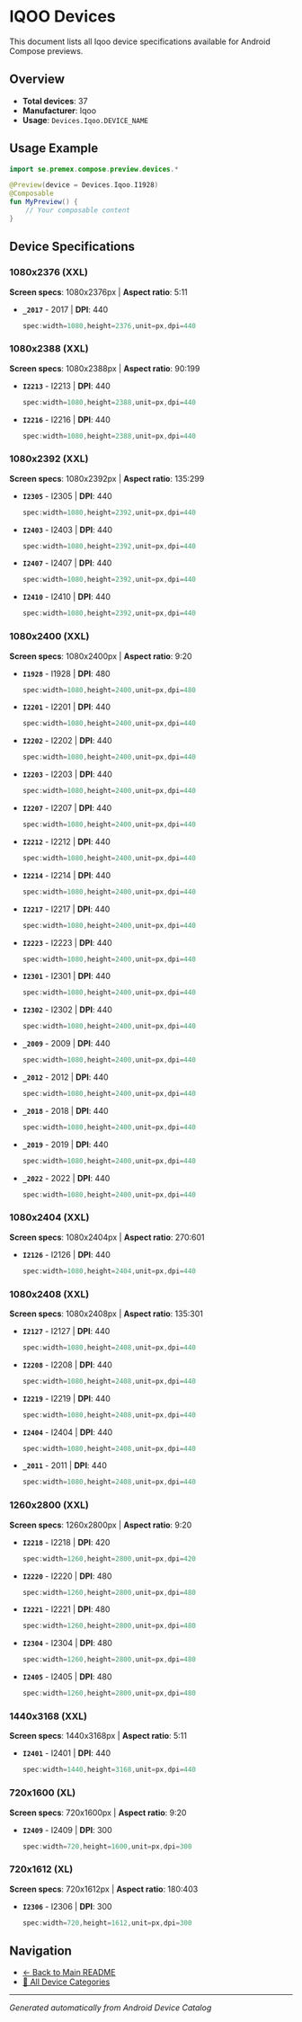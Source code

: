 # IQOO Devices

This document lists all Iqoo device specifications available for Android Compose previews.

## Overview

- **Total devices**: 37
- **Manufacturer**: Iqoo
- **Usage**: `Devices.Iqoo.DEVICE_NAME`

## Usage Example

```kotlin
import se.premex.compose.preview.devices.*

@Preview(device = Devices.Iqoo.I1928)
@Composable
fun MyPreview() {
    // Your composable content
}
```

## Device Specifications

### 1080x2376 (XXL)

**Screen specs**: 1080x2376px | **Aspect ratio**: 5:11

- **`_2017`** -  2017 | **DPI**: 440
  ```kotlin
  spec:width=1080,height=2376,unit=px,dpi=440
  ```

### 1080x2388 (XXL)

**Screen specs**: 1080x2388px | **Aspect ratio**: 90:199

- **`I2213`** - I2213 | **DPI**: 440
  ```kotlin
  spec:width=1080,height=2388,unit=px,dpi=440
  ```

- **`I2216`** - I2216 | **DPI**: 440
  ```kotlin
  spec:width=1080,height=2388,unit=px,dpi=440
  ```

### 1080x2392 (XXL)

**Screen specs**: 1080x2392px | **Aspect ratio**: 135:299

- **`I2305`** - I2305 | **DPI**: 440
  ```kotlin
  spec:width=1080,height=2392,unit=px,dpi=440
  ```

- **`I2403`** - I2403 | **DPI**: 440
  ```kotlin
  spec:width=1080,height=2392,unit=px,dpi=440
  ```

- **`I2407`** - I2407 | **DPI**: 440
  ```kotlin
  spec:width=1080,height=2392,unit=px,dpi=440
  ```

- **`I2410`** - I2410 | **DPI**: 440
  ```kotlin
  spec:width=1080,height=2392,unit=px,dpi=440
  ```

### 1080x2400 (XXL)

**Screen specs**: 1080x2400px | **Aspect ratio**: 9:20

- **`I1928`** - I1928 | **DPI**: 480
  ```kotlin
  spec:width=1080,height=2400,unit=px,dpi=480
  ```

- **`I2201`** - I2201 | **DPI**: 440
  ```kotlin
  spec:width=1080,height=2400,unit=px,dpi=440
  ```

- **`I2202`** - I2202 | **DPI**: 440
  ```kotlin
  spec:width=1080,height=2400,unit=px,dpi=440
  ```

- **`I2203`** - I2203 | **DPI**: 440
  ```kotlin
  spec:width=1080,height=2400,unit=px,dpi=440
  ```

- **`I2207`** - I2207 | **DPI**: 440
  ```kotlin
  spec:width=1080,height=2400,unit=px,dpi=440
  ```

- **`I2212`** - I2212 | **DPI**: 440
  ```kotlin
  spec:width=1080,height=2400,unit=px,dpi=440
  ```

- **`I2214`** - I2214 | **DPI**: 440
  ```kotlin
  spec:width=1080,height=2400,unit=px,dpi=440
  ```

- **`I2217`** - I2217 | **DPI**: 440
  ```kotlin
  spec:width=1080,height=2400,unit=px,dpi=440
  ```

- **`I2223`** - I2223 | **DPI**: 440
  ```kotlin
  spec:width=1080,height=2400,unit=px,dpi=440
  ```

- **`I2301`** - I2301 | **DPI**: 440
  ```kotlin
  spec:width=1080,height=2400,unit=px,dpi=440
  ```

- **`I2302`** - I2302 | **DPI**: 440
  ```kotlin
  spec:width=1080,height=2400,unit=px,dpi=440
  ```

- **`_2009`** -  2009 | **DPI**: 440
  ```kotlin
  spec:width=1080,height=2400,unit=px,dpi=440
  ```

- **`_2012`** -  2012 | **DPI**: 440
  ```kotlin
  spec:width=1080,height=2400,unit=px,dpi=440
  ```

- **`_2018`** -  2018 | **DPI**: 440
  ```kotlin
  spec:width=1080,height=2400,unit=px,dpi=440
  ```

- **`_2019`** -  2019 | **DPI**: 440
  ```kotlin
  spec:width=1080,height=2400,unit=px,dpi=440
  ```

- **`_2022`** -  2022 | **DPI**: 440
  ```kotlin
  spec:width=1080,height=2400,unit=px,dpi=440
  ```

### 1080x2404 (XXL)

**Screen specs**: 1080x2404px | **Aspect ratio**: 270:601

- **`I2126`** - I2126 | **DPI**: 440
  ```kotlin
  spec:width=1080,height=2404,unit=px,dpi=440
  ```

### 1080x2408 (XXL)

**Screen specs**: 1080x2408px | **Aspect ratio**: 135:301

- **`I2127`** - I2127 | **DPI**: 440
  ```kotlin
  spec:width=1080,height=2408,unit=px,dpi=440
  ```

- **`I2208`** - I2208 | **DPI**: 440
  ```kotlin
  spec:width=1080,height=2408,unit=px,dpi=440
  ```

- **`I2219`** - I2219 | **DPI**: 440
  ```kotlin
  spec:width=1080,height=2408,unit=px,dpi=440
  ```

- **`I2404`** - I2404 | **DPI**: 440
  ```kotlin
  spec:width=1080,height=2408,unit=px,dpi=440
  ```

- **`_2011`** -  2011 | **DPI**: 440
  ```kotlin
  spec:width=1080,height=2408,unit=px,dpi=440
  ```

### 1260x2800 (XXL)

**Screen specs**: 1260x2800px | **Aspect ratio**: 9:20

- **`I2218`** - I2218 | **DPI**: 420
  ```kotlin
  spec:width=1260,height=2800,unit=px,dpi=420
  ```

- **`I2220`** - I2220 | **DPI**: 480
  ```kotlin
  spec:width=1260,height=2800,unit=px,dpi=480
  ```

- **`I2221`** - I2221 | **DPI**: 480
  ```kotlin
  spec:width=1260,height=2800,unit=px,dpi=480
  ```

- **`I2304`** - I2304 | **DPI**: 480
  ```kotlin
  spec:width=1260,height=2800,unit=px,dpi=480
  ```

- **`I2405`** - I2405 | **DPI**: 480
  ```kotlin
  spec:width=1260,height=2800,unit=px,dpi=480
  ```

### 1440x3168 (XXL)

**Screen specs**: 1440x3168px | **Aspect ratio**: 5:11

- **`I2401`** - I2401 | **DPI**: 440
  ```kotlin
  spec:width=1440,height=3168,unit=px,dpi=440
  ```

### 720x1600 (XL)

**Screen specs**: 720x1600px | **Aspect ratio**: 9:20

- **`I2409`** - I2409 | **DPI**: 300
  ```kotlin
  spec:width=720,height=1600,unit=px,dpi=300
  ```

### 720x1612 (XL)

**Screen specs**: 720x1612px | **Aspect ratio**: 180:403

- **`I2306`** - I2306 | **DPI**: 300
  ```kotlin
  spec:width=720,height=1612,unit=px,dpi=300
  ```

## Navigation

- [← Back to Main README](../../README.md)
- [📱 All Device Categories](../README.md)

---
*Generated automatically from Android Device Catalog*
